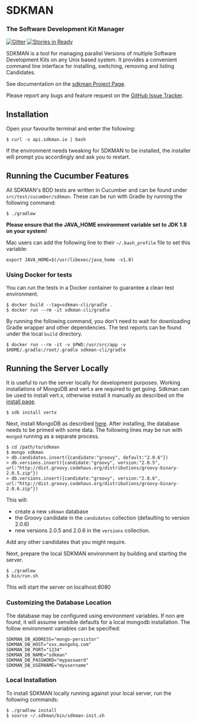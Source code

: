 # SDKMAN
### The Software Development Kit Manager

[![Gitter](https://badges.gitter.im/sdkman/user-issues.png)](https://gitter.im/sdkman/user-issues)
[![Stories in Ready](https://badge.waffle.io/gvmtool/gvm-cli.png?label=ready&title=Ready)](https://waffle.io/gvmtool/gvm-cli)

SDKMAN is a tool for managing parallel Versions of multiple Software Development Kits on any Unix based system. It provides a convenient command line interface for installing, switching, removing and listing Candidates.

See documentation on the [sdkman Project Page](http://sdkman.io).

Please report any bugs and feature request on the [GitHub Issue Tracker](https://github.com/sdkman/sdkman-cli/issues).

## Installation

Open your favourite terminal and enter the following:

    $ curl -s api.sdkman.io | bash

If the environment needs tweaking for SDKMAN to be installed, the installer will prompt you accordingly and ask you to restart.

## Running the Cucumber Features

All SDKMAN's BDD tests are written in Cucumber and can be found under `src/test/cucumber/sdkman`.
These can be run with Gradle by running the following command:

    $ ./gradlew


__Please ensure that the JAVA_HOME environment variable set to JDK 1.8 on your system!__

Mac users can add the following line to their `~/.bash_profile` file to set this variable:

	export JAVA_HOME=$(/usr/libexec/java_home -v1.8)

### Using Docker for tests

You can run the tests in a Docker container to guarantee a clean test environment.

    $ docker build --tag=sdkman-cli/gradle .
    $ docker run --rm -it sdkman-cli/gradle

By running the following command, you don't need to wait for downloading Gradle wrapper and other dependencies. The test reports can be found under the local `build` directory.

    $ docker run --rm -it -v $PWD:/usr/src/app -v $HOME/.gradle:/root/.gradle sdkman-cli/gradle

## Running the Server Locally

It is useful to run the server locally for development purposes. Working installations of MongoDB and vert.x are required to get going. Sdkman can be used to install vert.x, otherwise install it manually as described on the [install page](http://vertx.io/install.html).

	$ sdk install vertx

Next, install MongoDB as described [here](http://www.mongodb.org/downloads). After installing, the database needs to be primed with some data. The following lines may be run with `mongod` running as a separate process.

	$ cd /path/to/sdkman
	$ mongo sdkman
	> db.candidates.insert({candidate:"groovy", default:"2.0.6"})
	> db.versions.insert({candidate:"groovy", version:"2.0.5", url:"http://dist.groovy.codehaus.org/distributions/groovy-binary-2.0.5.zip"})
	> db.versions.insert({candidate:"groovy", version:"2.0.6", url:"http://dist.groovy.codehaus.org/distributions/groovy-binary-2.0.6.zip"})

This will:

*   create a new `sdkman` database
*   the Groovy candidate in the `candidates` collection (defaulting to version 2.0.6)
*   new versions 2.0.5 and 2.0.6 in the `versions` collection.

Add any other candidates that you might require.

Next, prepare the local SDKMAN environment by building and starting the server.

	$ ./gradlew
	$ bin/run.sh

This will start the server on localhost:8080

### Customizing the Database Location

The database may be configured using environment variables. If non are found, it will assume sensible defaults for a local mongodb installation. The follow environment variables can be specified:

    SDKMAN_DB_ADDRESS="mongo-persistor"
    SDKMAN_DB_HOST="xxx.mongohq.com"
    SDKMAN_DB_PORT="1234"
    SDKMAN_DB_NAME="sdkman"
    SDKMAN_DB_PASSWORD="mypassword"
    SDKMAN_DB_USERNAME="myusername"

### Local Installation

To install SDKMAN locally running against your local server, run the following commands:

	$ ./gradlew install
	$ source ~/.sdkman/bin/sdkman-init.sh
